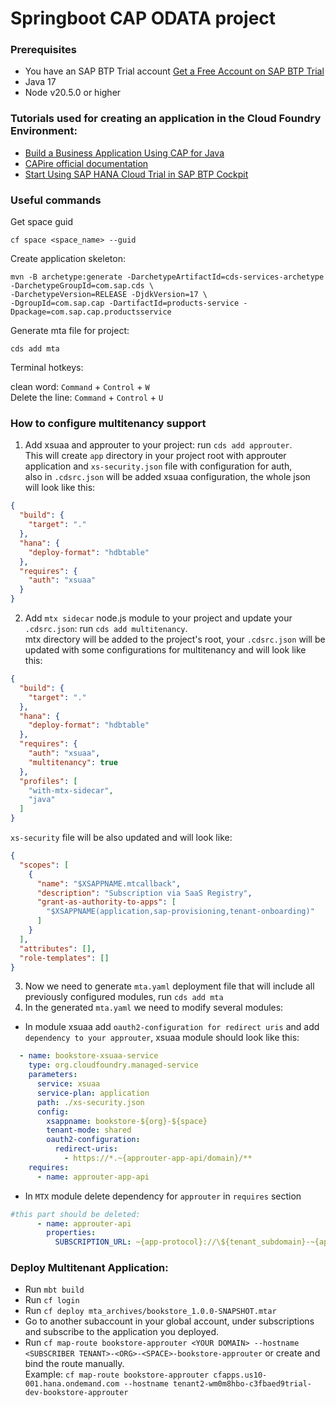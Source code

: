 # Springboot CAP ODATA project

### Prerequisites
 * You have an SAP BTP Trial account [Get a Free Account on SAP BTP Trial](https://developers.sap.com/tutorials/hcp-create-trial-account.html)
 * Java 17 
 * Node v20.5.0 or higher

### Tutorials used for creating an application in the Cloud Foundry Environment:

* [Build a Business Application Using CAP for Java](https://developers.sap.com/mission.cap-java-app.html)
* [CAPire official documentation](https://cap.cloud.sap/docs/get-started/jumpstart)
* [Start Using SAP HANA Cloud Trial in SAP BTP Cockpit](https://developers.sap.com/tutorials/hana-cloud-mission-trial-2.html)

### Useful commands

Get space guid

```
cf space <space_name> --guid
```

Create application skeleton:

```
mvn -B archetype:generate -DarchetypeArtifactId=cds-services-archetype -DarchetypeGroupId=com.sap.cds \
-DarchetypeVersion=RELEASE -DjdkVersion=17 \
-DgroupId=com.sap.cap -DartifactId=products-service -Dpackage=com.sap.cap.productsservice
```

Generate mta file for project:

```
cds add mta
```
Terminal hotkeys:

clean word: `Command` + `Control` + `W`\
Delete the line: `Command` + `Control` + `U`

### How to configure multitenancy support

1. Add xsuaa and approuter to your project:  run `cds add approuter`. \
   This will create `app` directory in your project root with approuter application and `xs-security.json` file with
   configuration for auth,\
   also in `.cdsrc.json` will be added xsuaa configuration, the whole json will look like this:

```json
{
  "build": {
    "target": "."
  },
  "hana": {
    "deploy-format": "hdbtable"
  },
  "requires": {
    "auth": "xsuaa"
  }
}
```

2. Add `mtx sidecar` node.js module to your project and update your `.cdsrc.json`: run `cds add multitenancy`. \
   mtx directory will be added to the project's root, your `.cdsrc.json` will be updated with some configurations for
   multitenancy and will look like this:

```json
{
  "build": {
    "target": "."
  },
  "hana": {
    "deploy-format": "hdbtable"
  },
  "requires": {
    "auth": "xsuaa",
    "multitenancy": true
  },
  "profiles": [
    "with-mtx-sidecar",
    "java"
  ]
}
```

`xs-security` file will be also updated and will look like:

```json
{
  "scopes": [
    {
      "name": "$XSAPPNAME.mtcallback",
      "description": "Subscription via SaaS Registry",
      "grant-as-authority-to-apps": [
        "$XSAPPNAME(application,sap-provisioning,tenant-onboarding)"
      ]
    }
  ],
  "attributes": [],
  "role-templates": []
}

```

3. Now we need to generate `mta.yaml` deployment file that will include all previously configured modules,
   run `cds add mta`
4. In the generated `mta.yaml` we need to modify several modules:
- In module xsuaa add `oauth2-configuration for redirect uris` and add `dependency to your approuter`, xsuaa module should look like this:
```yaml
  - name: bookstore-xsuaa-service
    type: org.cloudfoundry.managed-service
    parameters:
      service: xsuaa
      service-plan: application
      path: ./xs-security.json
      config:
        xsappname: bookstore-${org}-${space}
        tenant-mode: shared
        oauth2-configuration:
          redirect-uris:
            - https://*.~{approuter-app-api/domain}/**
    requires:
      - name: approuter-app-api
```      
- In `MTX` module delete dependency for `approuter` in `requires` section
```yaml
#this part should be deleted:
      - name: approuter-api
        properties:
          SUBSCRIPTION_URL: ~{app-protocol}://\${tenant_subdomain}-~{app-uri}
```

### Deploy Multitenant Application:

- Run `mbt build`
- Run `cf login`
- Run `cf deploy mta_archives/bookstore_1.0.0-SNAPSHOT.mtar`
- Go to another subaccount in your global account, under subscriptions and subscribe to the application you deployed.
- Run `cf map-route bookstore-approuter <YOUR DOMAIN> --hostname <SUBSCRIBER TENANT>-<ORG>-<SPACE>-bookstore-approuter`
  or create and bind the route manually.\
  Example: `cf map-route bookstore-approuter cfapps.us10-001.hana.ondemand.com --hostname tenant2-wm0m8hbo-c3fbaed9trial-dev-bookstore-approuter`

